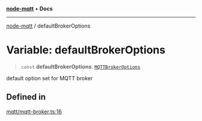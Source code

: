 [**node-mqtt**](../README.md) • **Docs**

***

[node-mqtt](../globals.md) / defaultBrokerOptions

# Variable: defaultBrokerOptions

> `const` **defaultBrokerOptions**: [`MQTTBrokerOptions`](../type-aliases/MQTTBrokerOptions.md)

default option set for MQTT broker

## Defined in

[mqtt/mqtt-broker.ts:16](https://github.com/m-reiniger/node-mqtt/blob/5c2b801763ed31382f793f2f239f593fba632c77/src/mqtt/mqtt-broker.ts#L16)
